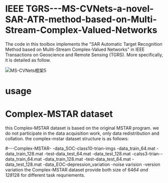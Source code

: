 # IEEE TGRS---MS-CVNets-a-novel-SAR-ATR-method-based-on-Multi-Stream-Complex-Valued-Networks

The code in this toolbox implements the "SAR Automatic Target Recognition Method based on Muliti-Stream Complex-Valued Networks" in IEEE Transactions on Geoscience and Remote Sensing (TGRS). More specifically, it is detailed as follow.

![MS-CVNets框架5](https://user-images.githubusercontent.com/44805578/169686156-a2f9dfa9-ce57-4659-8884-bc3ec90c6e5b.png)

# usage
# Complex-MSTAR dataset
this Complex-MSTAR dataset is based on the original MSTAR program. we do not participate in the data acquisition work, only data redistribution and collation. the complex-mstar dataset structure is as follows:

#---Complex-MSTAR-
                -data_SOC-class10-trian-imgs
                                       -data_train_64.mat
                                       -data_train_128.mat
                                 -test-data_test_64.mat
                                      -data_test_128.mat
                         -calss3-trian--data_train_64.mat
                                       -data_train_128.mat
                                -test-data_test_64.mat
                                      -data_test_128.mat
                -data_EOC-depression_variation
                         -noise varision
                         -version variation
the Complex-MSTAR dataset provide both size of 64*64 and 128*128 for different task requriements.
                                  


